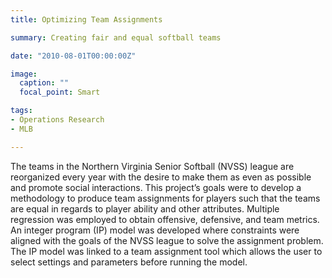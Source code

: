 ```yaml
---
title: Optimizing Team Assignments

summary: Creating fair and equal softball teams

date: "2010-08-01T00:00:00Z"

image:
  caption: ""
  focal_point: Smart

tags:
- Operations Research
- MLB

---
```


The teams in the Northern Virginia Senior Softball (NVSS) league are reorganized every year with the desire to make them as even as possible and promote social interactions. This project’s goals were to develop a methodology to produce team assignments for players such that the teams are equal in regards to player ability and other attributes. Multiple regression was employed to obtain offensive, defensive, and team metrics. An integer program (IP) model was developed where constraints were aligned with the goals of the NVSS league to solve the assignment problem. The IP model was linked to a team assignment tool which allows the user to select settings and parameters before running the model.